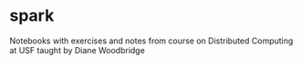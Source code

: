 # spark
Notebooks with exercises and notes from course on Distributed Computing at USF taught by Diane Woodbridge
